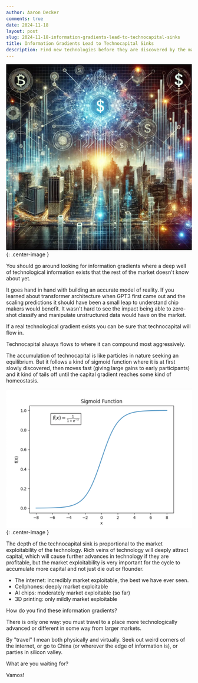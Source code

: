 ```yaml
---
author: Aaron Decker
comments: true
date: 2024-11-18
layout: post
slug: 2024-11-18-information-gradients-lead-to-technocapital-sinks
title: Information Gradients Lead to Technocapital Sinks
description: Find new technologies before they are discovered by the market.
---
```


![technocapital](/images/blog/dalle/technocapital-1.webp){: .center-image }

You should go around looking for information gradients where a deep well of technological information exists that the rest of the market doesn't know about yet.

It goes hand in hand with building an accurate model of reality. If you learned about transformer architecture when GPT3 first came out and the scaling predictions it should have been a small leap to understand chip makers would benefit. It wasn't hard to see the impact being able to zero-shot classify and manipulate unstructured data would have on the market. 

If a real technological gradient exists you can be sure that technocapital will flow in. 

Technocapital always flows to where it can compound most aggressively. 
 
The accumulation of technocapital is like particles in nature seeking an equilibrium. But it follows a kind of sigmoid function where it is at first slowly discovered, then moves fast (giving large gains to early participants) and it kind of tails off until the capital gradient reaches some kind of homeostasis. 

![technocapital](/images/blog/sigmoid.png){: .center-image }


The depth of the technocapital sink is proportional to the market exploitability of the technology. Rich veins of technology will deeply attract capital, which will cause further advances in technology if they are profitable, but the market exploitability is very important for the cycle to accumulate more capital and not just die out or flounder.

- The internet: incredibly market exploitable, the best we have ever seen.
- Cellphones: deeply market exploitable
- AI chips: moderately market exploitable (so far)
- 3D printing: only mildly market exploitable

How do you find these information gradients?

There is only one way: you must travel to a place more technologically advanced or different in some way from larger markets. 

By "travel" I mean both physically and virtually. Seek out weird corners of the internet, or go to China (or wherever the edge of information is), or parties in silicon valley.

What are you waiting for?

Vamos!